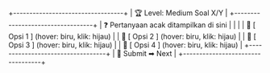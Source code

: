 +----------------------------------+
|  🏆 Level: Medium   Soal X/Y     |
+----------------------------------+
|  ❓ Pertanyaan acak ditampilkan di sini |
|                                    |
|  🔲 [ Opsi 1 ] (hover: biru, klik: hijau) |
|  🔲 [ Opsi 2 ] (hover: biru, klik: hijau) |
|  🔲 [ Opsi 3 ] (hover: biru, klik: hijau) |
|  🔲 [ Opsi 4 ] (hover: biru, klik: hijau) |
+----------------------------------+
|  🔄 Submit   ➡ Next               |
+----------------------------------+

